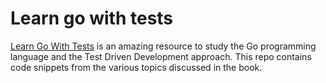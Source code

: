 # Learn go with tests

[Learn Go With Tests](https://quii.gitbook.io/learn-go-with-tests) is an amazing resource to study the Go programming language and the Test Driven Development approach. This repo contains code snippets from the various topics discussed in the book.
